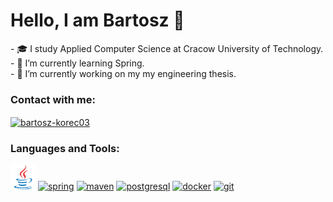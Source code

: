 <h1 align="left">Hello, I am Bartosz 👋</h1>
- 🎓 I study Applied Computer Science at Cracow University of Technology. <br/>
- 🌱 I’m currently learning Spring. <br/>
- 🔭 I’m currently working on my my engineering thesis.

<h3 align="left">Contact with me:</h3>
<p align="left"><a href="https://www.linkedin.com/in/bartosz-korec03/" target="blank"><img align="center" src="https://cdn.jsdelivr.net/gh/devicons/devicon@latest/icons/linkedin/linkedin-original.svg" alt="bartosz-korec03" width="40"/><a></p>
          
<h3 align="left">Languages and Tools:</h3>
<p align="left">
    <a href="https://www.java.com" target="_blank" rel="noreferrer"> <img src="https://raw.githubusercontent.com/devicons/devicon/master/icons/java/java-original.svg" alt="java" width="40" height="40"/></a>
    <a href="https://spring.io" target="_blank" rel="noreferrer"> <img src="https://cdn.jsdelivr.net/gh/devicons/devicon@latest/icons/spring/spring-original.svg" alt="spring" width="40" height="40"/></a>
    <a href="https://maven.org" target="_blank" rel="noreferrer"> <img src="https://cdn.jsdelivr.net/gh/devicons/devicon@latest/icons/maven/maven-original.svg" alt="maven" width="40" height="40"/></a>
    <a href="https://www.postgresql.org" target="_blank" rel="noreferrer"> <img src="https://cdn.jsdelivr.net/gh/devicons/devicon@latest/icons/postgresql/postgresql-original.svg" alt="postgresql" width="40" height="40"/></a>
    <a href="https://www.docker.com" target="_blank" rel="noreferrer"> <img src="https://cdn.jsdelivr.net/gh/devicons/devicon@latest/icons/docker/docker-plain.svg" alt="docker" width="40" height="40"/></a>
    <a href="https://git-scm.com" target="_blank" rel="noreferrer"> <img src="https://cdn.jsdelivr.net/gh/devicons/devicon@latest/icons/git/git-original.svg" alt="git" width="40" height="40"/></a> 
</p>

<!--
**bartosz-korec/bartosz-korec** is a ✨ _special_ ✨ repository because its `README.md` (this file) appears on your GitHub profile.

Here are some ideas to get you started:

- 🔭 I’m currently working on ...
- 🌱 I’m currently learning ...
- 👯 I’m looking to collaborate on ...
- 🤔 I’m looking for help with ...
- 💬 Ask me about ...
- 📫 How to reach me: ...
- 😄 Pronouns: ...
- ⚡ Fun fact: ...
-->
